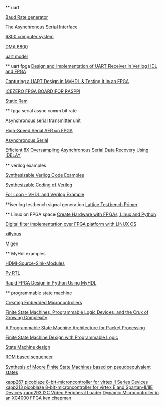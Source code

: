** uart

[Baud Rate generator](http://www.6502.org/users/dieter/uart/uart_3.htm)

[The Asynchronous Serial Interface](http://alanclements.org/serialio.html)


[6800 computer system](http://www.swtpc.com/mholley/Notebook/Notebook_Index.htm)

[DMA 6800](https://etd.ohiolink.edu/rws_etd/document/get/ohiou1182535952/inline)

[uart model](https://www.doulos.com/knowhow/verilog_designers_guide/models/)

** uart fpga
[Design and Implementation of UART Receiver in Verilog HDL and FPGA](http://electrotech99.blogspot.com.ar/2011/05/design-and-implementation-of-uart.html)


[Capturing a UART Design in MyHDL & Testing It in an FPGA](https://www.eetimes.com/author.asp?doc_id=1323837&page_number=2)

[ICEZERO FPGA BOARD FOR RASPPI](https://blackmesalabs.wordpress.com/2017/02/07/icezero-fpga-board-for-rasppi/)

[Static Ram](http://www-inst.eecs.berkeley.edu/~cs150/fa05/Lectures/11-SDRAMx6.pdf)

** fpga serial async comm bit rate

[Asynchronous serial transmitter unit](https://github.com/FPGAwars/FPGA-peripherals/wiki/Asynchronous-serial-transmitter-unit)

[High-Speed Serial AER on FPGA](http://heim.ifi.uio.no/~hafliger/publications/ISCAS2007/serial_aer.pdf)	

[Asynchronous Serial](https://embeddedmicro.com/blogs/tutorials/asynchronous-serial)

[Efficient 8X Oversampling Asynchronous Serial Data Recovery Using IDELAY](https://www.xilinx.com/support/documentation/application_notes/xapp861.pdf)

** verilog examples

[Synthesizable Verilog Code Examples](http://www.ee.bgu.ac.il/~digivlsi/slides/VerilogCodingStyle_3_2.pdf)

[Synthesizable Coding of Verilog](http://www.ee.ncu.edu.tw/~jfli/vlsidi/lecture/Verilog-2012.pdf)

[For Loop - VHDL and Verilog Example](https://www.nandland.com/vhdl/examples/example-for-loop.html)


**iverilog testbench signal generation
[Lattice Testbench Primer](https://people.ece.cornell.edu/land/courses/ece5760/Verilog/LatticeTestbenchPrimer.pdf)

** Linux on FPGA space
[Create Hardware with FPGAs, Linux and Python](https://linux.conf.au/programme/miniconfs/fpga/)

[Digital filter implementation over FPGA platform with LINUX OS](https://ac.els-cdn.com/S187770581201819X/1-s2.0-S187770581201819X-main.pdf?_tid=78911f82-d1c4-412f-9209-1fa67b0c4bb7&acdnat=1527735926_a9a61a494794f850cd72f11662ac9e6e)

[xillybus](http://xillybus.com/tutorials/vivado-hls-c-fpga-howto-1)

[Migen](https://m-labs.hk/migen/index.html)


** MyHdl examples

[HDMI-Source-Sink-Modules](https://github.com/srivatsan-ramesh/HDMI-Source-Sink-Modules)

[Py RTL](http://ucsbarchlab.github.io/PyRTL/)

[Rapid FPGA Design in Python Using MyHDL](http://mirror.thelifeofkenneth.com/lib/electronics_archive/RapidFpgaDesignInPythonUsingMyhdl.pdf)



** programmable state machine

[Creating Embedded Microcontrollers]()

[Finite State Machines, Programmable Logic Devices, and the Crux of Growing Complexity]()

[A Programmable State Machine Architecture for Packet Processing]()

[ Finite State Machine Design with Programmable Logic](http://www2.elo.utfsm.cl/~lsb/elo211/aplicaciones/katz/chapter10/chapter10.doc1.html)

[State Machine design](noel.feld.cvut.cz/hw/amd/90005a.pdf)

[ROM based sequencer](http://www.science.smith.edu/dftwiki/images/4/49/ROMBasedSequencer.pdf)

[Synthesis of Moore Finite State Machines based on pseudoequivalent states](https://ac.els-cdn.com/S1474667015373304/1-s2.0-S1474667015373304-main.pdf?_tid=2d48619b-6fdb-48fb-b837-d630c25a6821&acdnat=1528491450_60e6ce62562803f8c5ce604e36d4d562)

[xapp267 picoblaze 8-bit-microncontroller for virtex II Series Devices]()
[xapp213 picoblaze 8-bit-microncontroller for virtex E and Spartan-II/IIE Devices]()
[xapp293 I2C Video Peripheral Loader]()
[Dynamic Microcontroller in an XC4000 FPGA ken chapman]()
